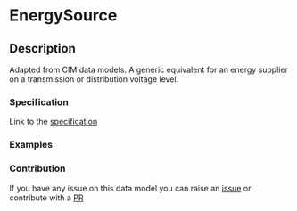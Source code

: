 # EnergySource

## Description 

Adapted from CIM data models. A generic equivalent for an energy supplier on a transmission or distribution voltage level.
### Specification

Link to the [specification](https://smart-data-models.github.io/dataModel.EnergyCIM/EnergySource/doc/spec.md)
### Examples
### Contribution

 If you have any issue on this data model you can raise an [issue](https://github.com/smart-data-models/dataModel.EnergyCIM/issues)  or contribute with a [PR](https://github.com/smart-data-models/dataModel.EnergyCIM/pulls)